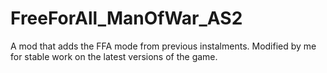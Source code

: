 # FreeForAll_ManOfWar_AS2
A mod that adds the FFA mode from previous instalments. Modified by me for stable work on the latest versions of the game.
